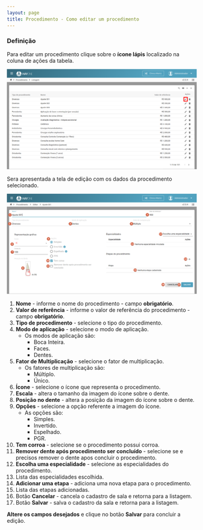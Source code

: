 ```yaml
---
layout: page
title: Procedimento - Como editar um procedimento
---
```


### Definição

Para editar um procedimento clique sobre o **ícone lápis** localizado na coluna de ações da tabela.

<p align="center">
  <img alt="editar-procedimento-img-1" src="editar-procedimento-img-1.png" width="800">
</p>

Sera apresentada a tela de edição com os dados da procedimento selecionado.

<p align="center">
  <img alt="editar-procedimento-img-2" src="editar-procedimento-img-2.png" width="800">
</p>

1. **Nome** - informe o nome do procedimento - campo **obrigatório**.
2. **Valor de referência** - informe o valor de referência do procedimento - campo **obrigatório**.
3. **Tipo de procedimento** - selecione o tipo do procedimento.
4. **Modo de aplicação** - selecione o modo de aplicação.
    - Os modos de aplicação são:
        - Boca Inteira.
        - Faces.
        - Dentes.
5. **Fator de Multiplicação** - selecione o fator de multiplicação.
    - Os fatores de multiplicação são:
        - Múltiplo.
        - Único.
6. **Ícone** - selecione o ícone que representa o procedimento.
7. **Escala** - altera o tamanho da imagem do ícone sobre o dente.
8. **Posição no dente** - altera a posição da imagem do ícone sobre o dente.
9. **Opções** - selecione a opção referente a imagem do ícone.
    - As opções são:
        - Simples.
        - Invertido.
        - Espelhado.
        - PGR.    
10. **Tem corroa** - selecione se o procedimento possui corroa.
11. **Remover dente após procedimento ser concluído** - selecione se e precisos remover o dente apos concluir o procedimento.
12. **Escolha uma especialidade** - selecione as especialidades do procedimento.
13. Lista das especialidades escolhida.
14. **Adicionar uma etapa** - adiciona uma nova etapa para o procedimento.
15. Lista das etapas adicionadas.
16. Botão **Cancelar** - cancela o cadastro de sala e retorna para a listagem.
17. Botão **Salvar** - salva o cadastro da sala e retorna para a listagem.

**Altere os campos desejados** e clique no botão **Salvar** para concluir a edição.

